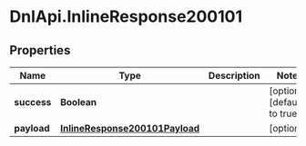 # DnlApi.InlineResponse200101

## Properties
Name | Type | Description | Notes
------------ | ------------- | ------------- | -------------
**success** | **Boolean** |  | [optional] [default to true]
**payload** | [**InlineResponse200101Payload**](InlineResponse200101Payload.md) |  | [optional] 



